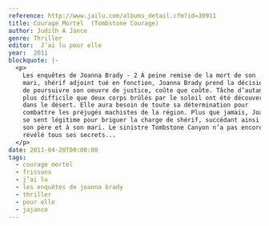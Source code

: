 ```yaml
---
reference: http://www.jailu.com/albums_detail.cfm?id=39911
title: Courage Mortel  (Tombstone Courage)
author: Judith A Jance
genre: Thriller
editor:  J’ai lu pour elle
year:  2011
blockquote: |-
  <p>
    Les enquêtes de Joanna Brady - 2 À peine remise de la mort de son
    mari, shérif adjoint tué en fonction, Joanna Brady prend la décision
    de poursuivre son oeuvre de justice, coûte que coûte. Tâche d’autant
    plus difficile que deux corps brûlés par le soleil ont été découverts
    dans le désert. Elle aura besoin de toute sa détermination pour
    combattre les préjugés machistes de la région. Plus que jamais, Joanna
    se sent légitime pour briguer la charge de shérif, succédant ainsi à
    son père et à son mari. Le sinistre Tombstone Canyon n’a pas encore
    révélé tous ses secrets...
  </p>
date: 2011-04-20T00:00:00
tags:
  - courage mortel
  - frissons
  - j’ai lu
  - les enquêtes de joanna brady
  - thriller
  - pour elle
  - jajance
---
```

